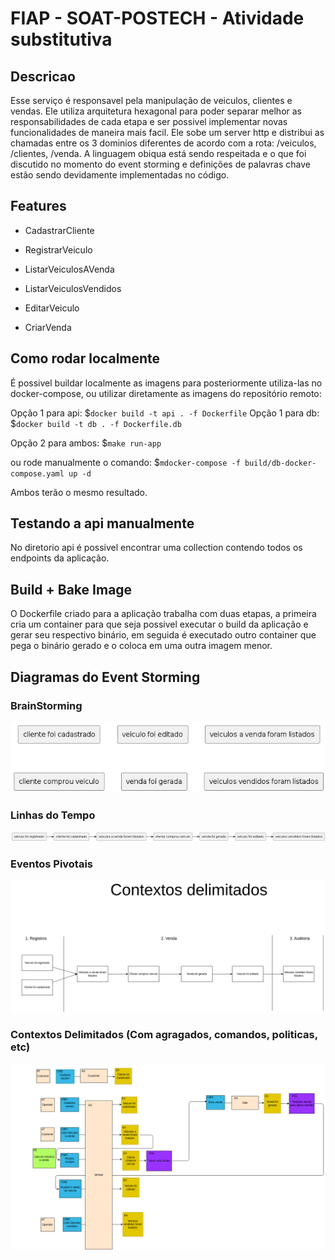 # FIAP - SOAT-POSTECH - Atividade substitutiva

## Descricao

Esse serviço é responsavel pela manipulação de veiculos, clientes e vendas. Ele utiliza arquitetura hexagonal para poder separar melhor as responsabilidades de cada etapa e ser possivel implementar novas funcionalidades de maneira mais facil. Ele sobe um server http e distribui as chamadas entre os 3 dominios diferentes de acordo com a rota: /veiculos, /clientes, /venda.
A linguagem obiqua está sendo respeitada e o que foi discutido no momento do event storming e definições de palavras chave estão sendo devidamente implementadas no código.

## Features

- CadastrarCliente

- RegistrarVeiculo
- ListarVeiculosAVenda
- ListarVeiculosVendidos
- EditarVeiculo

- CriarVenda

## Como rodar localmente

É possivel buildar localmente as imagens para posteriormente utiliza-las no docker-compose, ou utilizar diretamente as imagens do repositório remoto:

Opção 1 para api: $```docker build -t api . -f Dockerfile```
Opção 1 para db: $```docker build -t db . -f Dockerfile.db```

Opção 2 para ambos: $```make run-app```

ou rode manualmente o comando: $```mdocker-compose -f build/db-docker-compose.yaml up -d```

Ambos terão o mesmo resultado.

## Testando a api manualmente

No diretorio api é possivel encontrar uma collection contendo todos os endpoints da aplicação.

## Build + Bake Image

O Dockerfile criado para a aplicação trabalha com duas etapas, a primeira cria um container para que seja possivel executar o build da aplicação e gerar seu respectivo binário, em seguida é executado outro container que pega o binário gerado e o coloca em uma outra imagem menor.

## Diagramas do Event Storming

### BrainStorming

![Fase-1](./docs/event-storming-fase-1.png)

### Linhas do Tempo

![Fase-2](./docs/event-storming-fase-2.png)

### Eventos Pivotais

![Fase-3](./docs/event-storming-fase-3.png)

### Contextos Delimitados (Com agragados, comandos, politicas, etc)

![Fase-3](./docs/event-storming-fase-4.png)